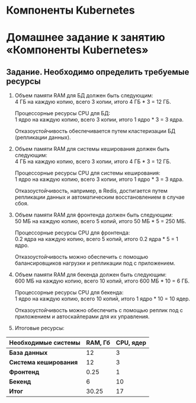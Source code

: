 # Компоненты Kubernetes
# Домашнее задание к занятию «Компоненты Kubernetes»

## Задание. Необходимо определить требуемые ресурсы
  1. Объем памяти RAM для БД должен быть следующим:  
     4 ГБ на каждую копию, всего 3 копии, итого 4 ГБ * 3 = 12 ГБ.  
    
     Процессорные ресурсы CPU для БД:  
     1 ядро на каждую копию, всего 3 копии, итого 1 ядро * 3 = 3 ядра.  
  
     Отказоустойчивость обеспечивается путем кластеризации БД (репликации данных).   

  2. Объем памяти RAM для системы кеширования должен быть следующим:  
     4 ГБ на каждую копию, всего 3 копии, итого 4 ГБ * 3 = 12 ГБ.  
  
     Процессорные ресурсы CPU для системы кеширования:  
     1 ядро на каждую копию, всего 3 копии, итого 1 ядро * 3 = 3 ядра.  

     Отказоустойчивость, например, в Redis, достигается путем репликации данных и автоматическим восстановлением в случае сбоя.  
 
  3. Объем памяти RAM для фронтенда должен быть следующим:  
     50 МБ на каждую копию, всего 5 копий, итого 50 МБ * 5 = 250 МБ.  
   
     Процессорные ресурсы CPU для фронтенда:  
     0.2 ядра на каждую копию, всего 5 копий, итого 0.2 ядра * 5 = 1 ядро.  
  
     Отказоустойчивость можно обеспечить с помощью балансировщиков нагрузки и репликации под с приложением.  
  
  4. Объем памяти RAM для бекенда должен быть следующим:  
     600 МБ на каждую копию, всего 10 копий, итого 600 МБ * 10 = 6 ГБ.  
  
     Процессорные ресурсы CPU для бекенда:  
     1 ядро на каждую копию, всего 10 копий, итого 1 ядро * 10 = 10 ядер.  
   
     Отказоустойчивость можно обеспечить с помощью реплик под с приложением и автоскайлерами для их управления.  

  5. Итоговые ресурсы:
     
| Необходимые системы | **RAM, Гб** | **CPU, ядер** |
| --- | --- | --- |
| **База данных** | 12 | 3 | 
| **Система кеширования** | 12 | 3 |
| **Фронтенд** | 0.25 | 1 | 
| **Бекенд** | 6 | 10 |
| **Итог** | 30.25 | 17 |
